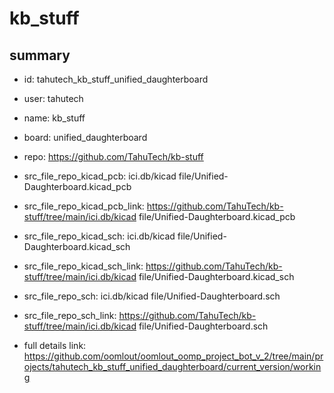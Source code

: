 # kb_stuff
 
## summary 
* id: tahutech_kb_stuff_unified_daughterboard
* user: tahutech
* name: kb_stuff
* board: unified_daughterboard
* repo: https://github.com/TahuTech/kb-stuff
* src_file_repo_kicad_pcb: ici.db/kicad file/Unified-Daughterboard.kicad_pcb
* src_file_repo_kicad_pcb_link: https://github.com/TahuTech/kb-stuff/tree/main/ici.db/kicad file/Unified-Daughterboard.kicad_pcb
* src_file_repo_kicad_sch: ici.db/kicad file/Unified-Daughterboard.kicad_sch
* src_file_repo_kicad_sch_link: https://github.com/TahuTech/kb-stuff/tree/main/ici.db/kicad file/Unified-Daughterboard.kicad_sch

* src_file_repo_sch: ici.db/kicad file/Unified-Daughterboard.sch
* src_file_repo_sch_link: https://github.com/TahuTech/kb-stuff/tree/main/ici.db/kicad file/Unified-Daughterboard.sch
* full details link: https://github.com/oomlout/oomlout_oomp_project_bot_v_2/tree/main/projects/tahutech_kb_stuff_unified_daughterboard/current_version/working  







